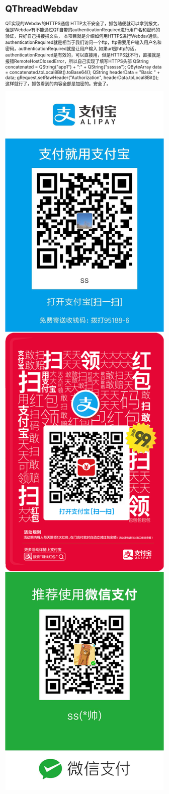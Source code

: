 # QThreadWebdav
QT实现的Webdav的HTTPS通信
HTTP太不安全了，抓包随便就可以拿到报文，但是Webdav有不能通过QT自带的authenticationRequired进行用户名和密码的验证，只好自己拼接报文头，
本项目就是介绍如何用HTTPS进行Webdav通信。
authenticationRequired就是相当于我们访问一个ftp，ftp需要用户输入用户名和密码，authenticationRequired就是让用户输入
如果url是http的话，authenticationRequired是有效的，可以直接用，但是HTTPS就不行，直接就是报错RemoteHostClosedError，所以自己实现了填写HTTPS头部
    QString concatenated = QString("app1") + ":" + QString("ssssss");
    QByteArray data = concatenated.toLocal8Bit().toBase64();
    QString headerData = "Basic " + data;
    gRequest.setRawHeader("Authorization", headerData.toLocal8Bit());
这样就行了，抓包看到的内容全部是加密的。安全了。



![image](https://github.com/buptis073114/TestAndroidJNI/blob/master/1130108806.jpg)
![image](https://github.com/buptis073114/TestAndroidJNI/blob/master/1381875294.jpg)
![image](https://github.com/buptis073114/TestAndroidJNI/blob/master/77042545.jpg)
